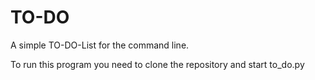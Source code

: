 # TO-DO
A simple TO-DO-List for the command line.

To run this program you need to clone the repository and start to_do.py
